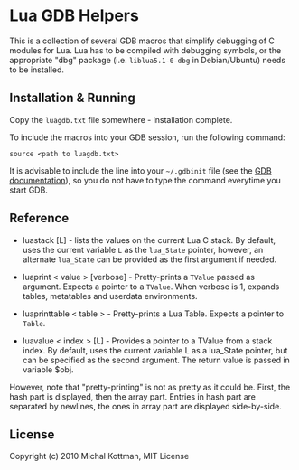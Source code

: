Lua GDB Helpers
===============

This is a collection of several GDB macros that simplify debugging of C modules for Lua. Lua has to be compiled with debugging symbols, or the appropriate "dbg" package (i.e. `liblua5.1-0-dbg` in Debian/Ubuntu) needs to be installed.

Installation & Running
----------------------

Copy the `luagdb.txt` file somewhere - installation complete.

To include the macros into your GDB session, run the following command:

    source <path to luagdb.txt>

It is advisable to include the line into your `~/.gdbinit` file (see the [GDB documentation](http://sourceware.org/gdb/current/onlinedocs/gdb/Startup.html)), so you do not have to type the command everytime you start GDB.

Reference
---------

- luastack [L] - lists the values on the current Lua C stack. By default, uses the current variable `L` as the `lua_State` pointer, however, an alternate `lua_State` can be provided as the first argument if needed.

- luaprint < value > [verbose] - Pretty-prints a `TValue` passed as argument. Expects a pointer to a `TValue`. When verbose is 1, expands tables, metatables and userdata environments.

- luaprinttable < table > - Pretty-prints a Lua Table. Expects a pointer to `Table`.

- luavalue < index > [L] - Provides a pointer to a TValue from a stack index. By default, uses the current variable L as a lua_State pointer, but can be specified as the second argument. The return value is passed in variable $obj.

However, note that "pretty-printing" is not as pretty as it could be. First, the hash part is displayed, then the array part. Entries in hash part are separated by newlines, the ones in array part are displayed side-by-side.

License
-------
Copyright (c) 2010 Michal Kottman, MIT License

